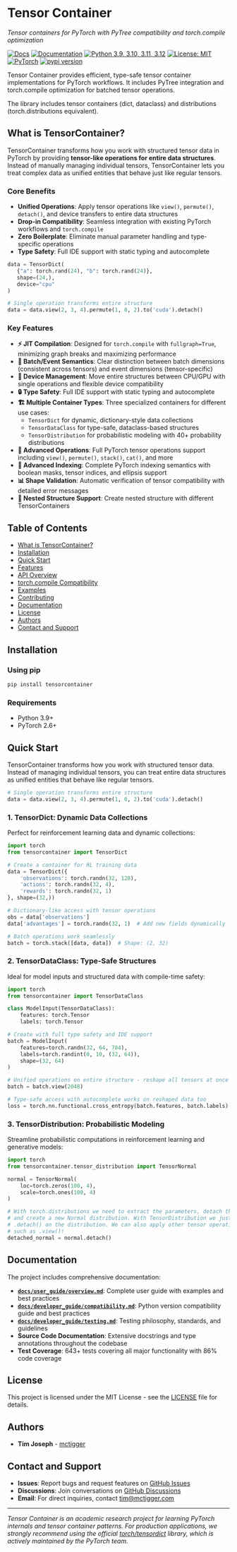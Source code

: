 # Tensor Container

*Tensor containers for PyTorch with PyTree compatibility and torch.compile optimization*

[![Docs](https://img.shields.io/static/v1?logo=github&style=flat&color=pink&label=docs&message=tensorcontainer)](tree/main/docs)
[![Documentation](https://img.shields.io/badge/docs-local-blue)](./docs/user_guide/README.md)
[![Python 3.9, 3.10, 3.11, 3.12](https://img.shields.io/badge/python-3.9%20%7C%203.10%20%7C%203.11%20%7C%203.12-blue)](https://www.python.org/downloads/)
[![License: MIT](https://img.shields.io/badge/License-MIT-yellow.svg)](https://opensource.org/licenses/MIT)
[![PyTorch](https://img.shields.io/badge/PyTorch-2.6+-blue.svg)](https://pytorch.org/)
<a href="https://pypi.org/project/tensorcontainer"><img src="https://img.shields.io/pypi/v/tensorcontainer" alt="pypi version"></a>


Tensor Container provides efficient, type-safe tensor container implementations for PyTorch workflows. It includes PyTree integration and torch.compile optimization for batched tensor operations.

The library includes tensor containers (dict, dataclass) and distributions (torch.distributions equivalent).

## What is TensorContainer?

TensorContainer transforms how you work with structured tensor data in PyTorch by providing **tensor-like operations for entire data structures**. Instead of manually managing individual tensors, TensorContainer lets you treat complex data as unified entities that behave just like regular tensors.

### **Core Benefits**

- **Unified Operations**: Apply tensor operations like `view()`, `permute()`, `detach()`, and device transfers to entire data structures
- **Drop-in Compatibility**: Seamless integration with existing PyTorch workflows and `torch.compile`
- **Zero Boilerplate**: Eliminate manual parameter handling and type-specific operations
- **Type Safety**: Full IDE support with static typing and autocomplete

```python
data = TensorDict(
   {"a": torch.rand(24), "b": torch.rand(24)}, 
   shape=(24,), 
   device="cpu"
)

# Single operation transforms entire structure
data = data.view(2, 3, 4).permute(1, 0, 2).to('cuda').detach()
```

### **Key Features**

- **⚡ JIT Compilation**: Designed for `torch.compile` with `fullgraph=True`, minimizing graph breaks and maximizing performance
- **📐 Batch/Event Semantics**: Clear distinction between batch dimensions (consistent across tensors) and event dimensions (tensor-specific)
- **🔄 Device Management**: Move entire structures between CPU/GPU with single operations and flexible device compatibility
- **🔒 Type Safety**: Full IDE support with static typing and autocomplete
- **🏗️ Multiple Container Types**: Three specialized containers for different use cases:
  - `TensorDict` for dynamic, dictionary-style data collections
  - `TensorDataClass` for type-safe, dataclass-based structures
  - `TensorDistribution` for probabilistic modeling with 40+ probability distributions
- **🔧 Advanced Operations**: Full PyTorch tensor operations support including `view()`, `permute()`, `stack()`, `cat()`, and more
- **🎯 Advanced Indexing**: Complete PyTorch indexing semantics with boolean masks, tensor indices, and ellipsis support
- **📊 Shape Validation**: Automatic verification of tensor compatibility with detailed error messages
- **🌳 Nested Structure Support**: Create nested structure with different TensorContainers


## Table of Contents

- [What is TensorContainer?](#what-is-tensorcontainer)
- [Installation](#installation)
- [Quick Start](#quick-start)
- [Features](#features)
- [API Overview](#api-overview)
- [torch.compile Compatibility](#torchcompile-compatibility)
- [Examples](#examples)
- [Contributing](#contributing)
- [Documentation](#documentation)
- [License](#license)
- [Authors](#authors)
- [Contact and Support](#contact-and-support)

## Installation

### Using pip

```bash
pip install tensorcontainer
```

### Requirements

- Python 3.9+
- PyTorch 2.6+

## Quick Start

TensorContainer transforms how you work with structured tensor data. Instead of managing individual tensors, you can treat entire data structures as unified entities that behave like regular tensors.

```python
# Single operation transforms entire structure
data = data.view(2, 3, 4).permute(1, 0, 2).to('cuda').detach()
```

### 1. TensorDict: Dynamic Data Collections

Perfect for reinforcement learning data and dynamic collections:

```python
import torch
from tensorcontainer import TensorDict

# Create a container for RL training data
data = TensorDict({
    'observations': torch.randn(32, 128),
    'actions': torch.randn(32, 4),
    'rewards': torch.randn(32, 1)
}, shape=(32,))

# Dictionary-like access with tensor operations
obs = data['observations']
data['advantages'] = torch.randn(32, 1)  # Add new fields dynamically

# Batch operations work seamlessly
batch = torch.stack([data, data])  # Shape: (2, 32)
```

### 2. TensorDataClass: Type-Safe Structures

Ideal for model inputs and structured data with compile-time safety:

```python
import torch
from tensorcontainer import TensorDataClass

class ModelInput(TensorDataClass):
    features: torch.Tensor
    labels: torch.Tensor

# Create with full type safety and IDE support
batch = ModelInput(
    features=torch.randn(32, 64, 784),
    labels=torch.randint(0, 10, (32, 64)),
    shape=(32, 64)
)

# Unified operations on entire structure - reshape all tensors at once
batch = batch.view(2048)

# Type-safe access with autocomplete works on reshaped data too
loss = torch.nn.functional.cross_entropy(batch.features, batch.labels)
```

### 3. TensorDistribution: Probabilistic Modeling

Streamline probabilistic computations in reinforcement learning and generative models:

```python
import torch
from tensorcontainer.tensor_distribution import TensorNormal

normal = TensorNormal(
    loc=torch.zeros(100, 4),
    scale=torch.ones(100, 4)  
)

# With torch.distributions we need to extract the parameters, detach them
# and create a new Normal distribution. With TensorDistribution we just call
# .detach() on the distribution. We can also apply other tensor operations,
# such as .view()!
detached_normal = normal.detach()
```

## Documentation

The project includes comprehensive documentation:

- **[`docs/user_guide/overview.md`](docs/user_guide/overview.md)**: Complete user guide with examples and best practices
- **[`docs/developer_guide/compatibility.md`](docs/developer_guide/compatibility.md)**: Python version compatibility guide and best practices
- **[`docs/developer_guide/testing.md`](docs/developer_guide/testing.md)**: Testing philosophy, standards, and guidelines
- **Source Code Documentation**: Extensive docstrings and type annotations throughout the codebase
- **Test Coverage**: 643+ tests covering all major functionality with 86% code coverage

## License

This project is licensed under the MIT License - see the [LICENSE](LICENSE) file for details.

## Authors

- **Tim Joseph** - [mctigger](https://github.com/mctigger)

## Contact and Support

- **Issues**: Report bugs and request features on [GitHub Issues](https://github.com/mctigger/tensor-container/issues)
- **Discussions**: Join conversations on [GitHub Discussions](https://github.com/mctigger/tensor-container/discussions)
- **Email**: For direct inquiries, contact [tim@mctigger.com](mailto:tim@mctigger.com)

---

*Tensor Container is an academic research project for learning PyTorch internals and tensor container patterns. For production applications, we strongly recommend using the official [torch/tensordict](https://github.com/pytorch/tensordict) library, which is actively maintained by the PyTorch team.*